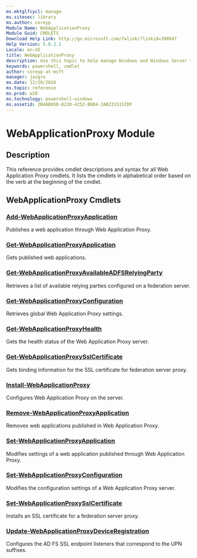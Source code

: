 ```yaml
---
ms.mktglfcycl: manage
ms.sitesec: library
ms.author: coreyp
Module Name: WebApplicationProxy
Module Guid: CMDLETS
Download Help Link: http://go.microsoft.com/fwlink/?linkid=390847
Help Version: 5.0.2.1
Locale: en-US
title: WebApplicationProxy
description: Use this topic to help manage Windows and Windows Server technologies with Windows PowerShell.
keywords: powershell, cmdlet
author: coreyp-at-msft
manager: jasgro
ms.date: 12/20/2016
ms.topic: reference
ms.prod: w10
ms.technology: powershell-windows
ms.assetid: 2B4AB85D-0228-4252-B8B4-2AB2315157DF
---
```


# WebApplicationProxy Module
## Description
This reference provides cmdlet descriptions and syntax for all Web Application Proxy cmdlets. It lists the cmdlets in alphabetical order based on the verb at the beginning of the cmdlet.

## WebApplicationProxy Cmdlets
### [Add-WebApplicationProxyApplication](./add-webapplicationproxyapplication.md)
Publishes a web application through Web Application Proxy.

### [Get-WebApplicationProxyApplication](./get-webapplicationproxyapplication.md)
Gets published web applications.

### [Get-WebApplicationProxyAvailableADFSRelyingParty](./get-webapplicationproxyavailableadfsrelyingparty.md)
Retrieves a list of available relying parties configured on a federation server.

### [Get-WebApplicationProxyConfiguration](./get-webapplicationproxyconfiguration.md)
Retrieves global Web Application Proxy settings.

### [Get-WebApplicationProxyHealth](./get-webapplicationproxyhealth.md)
Gets the health status of the Web Application Proxy server.

### [Get-WebApplicationProxySslCertificate](./get-webapplicationproxysslcertificate.md)
Gets binding information for the SSL certificate for federation server proxy.

### [Install-WebApplicationProxy](./install-webapplicationproxy.md)
Configures Web Application Proxy on the server.

### [Remove-WebApplicationProxyApplication](./remove-webapplicationproxyapplication.md)
Removes web applications published in Web Application Proxy.

### [Set-WebApplicationProxyApplication](./set-webapplicationproxyapplication.md)
Modifies settings of a web application published through Web Application Proxy.

### [Set-WebApplicationProxyConfiguration](./set-webapplicationproxyconfiguration.md)
Modifies the configuration settings of a Web Application Proxy server.

### [Set-WebApplicationProxySslCertificate](./set-webapplicationproxysslcertificate.md)
Installs an SSL certificate for a federation server proxy.

### [Update-WebApplicationProxyDeviceRegistration](./update-webapplicationproxydeviceregistration.md)
Configures the AD FS SSL endpoint listeners that correspond to the UPN suffixes.



